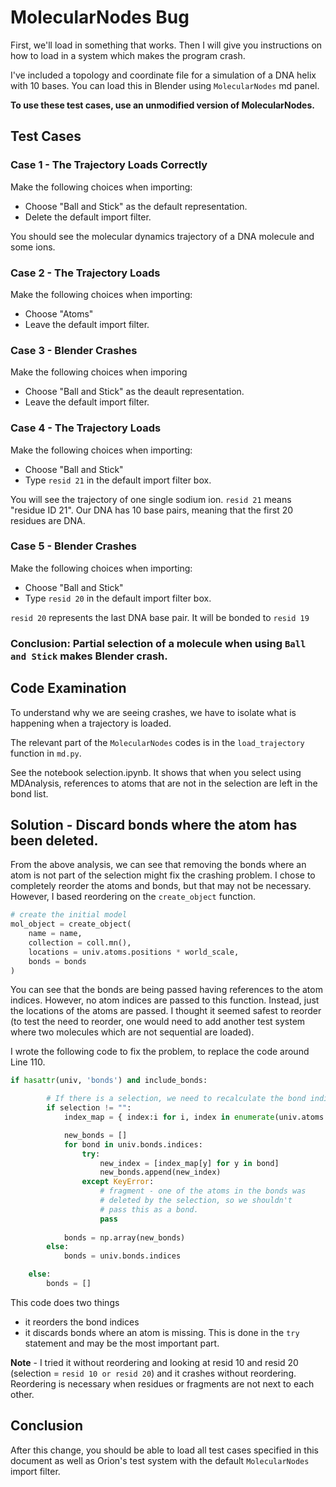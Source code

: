 # MolecularNodes Bug

First, we'll load in something that works. 
Then I will give you instructions on how to load in a system which makes the program crash.

I've included a topology and coordinate file for a simulation of a DNA helix with 10 bases.
You can load this in Blender using `MolecularNodes` md panel. 

**To use these test cases, use an unmodified version of MolecularNodes.**

## Test Cases

### Case 1 - The Trajectory Loads Correctly
Make the following choices when importing:

* Choose "Ball and Stick" as the 
default representation.
* Delete the default import filter.

You should see the molecular dynamics trajectory of a DNA molecule and some ions.

### Case 2 - The Trajectory Loads
Make the following choices when importing:

* Choose "Atoms"
* Leave the default import filter.

### Case 3 - Blender Crashes
Make the following choices when imporing

* Choose "Ball and Stick" as the deault representation.
* Leave the default import filter.

### Case 4 - The Trajectory Loads
Make the following choices when importing:

* Choose "Ball and Stick"
* Type `resid 21` in the default import filter box.

You will see the trajectory of one single sodium ion.
`resid 21` means "residue ID 21". Our DNA has 10 base pairs, 
meaning that the first 20 residues are DNA. 

### Case 5 - Blender Crashes
Make the following choices when importing:

* Choose "Ball and Stick"
* Type `resid 20` in the default import filter box.

`resid 20` represents the last DNA base pair.
It will be bonded to `resid 19`

### Conclusion: Partial selection of a molecule when using `Ball and Stick` makes Blender crash.

## Code Examination

To understand why we are seeing crashes, we have to isolate what is happening when a trajectory is loaded.

The relevant part of the `MolecularNodes` codes is in the `load_trajectory` function in `md.py`.

See the notebook selection.ipynb. It shows that when you select using MDAnalysis, references to atoms that are not
in the selection are left in the bond list.

## Solution - Discard bonds where the atom has been deleted.

From the above analysis, we can see that removing the bonds where an atom is not part of the selection might fix the crashing problem.
I chose to completely reorder the atoms and bonds, but that may not be necessary.
However, I based reordering on the `create_object` function.

```python
# create the initial model
mol_object = create_object(
    name = name,
    collection = coll.mn(),
    locations = univ.atoms.positions * world_scale, 
    bonds = bonds
)
```

You can see that the bonds are being passed having references to the atom indices. However, no atom indices are passed to
this function. Instead, just the locations of the atoms are passed. I thought it seemed safest to reorder (to test the need to reorder, one would need to add another test system where two molecules which are not sequential are loaded).

I wrote the following code to fix the problem, to replace the code around Line 110.

```python
if hasattr(univ, 'bonds') and include_bonds:

        # If there is a selection, we need to recalculate the bond indices
        if selection != "":
            index_map = { index:i for i, index in enumerate(univ.atoms.indices) }

            new_bonds = []
            for bond in univ.bonds.indices:
                try:
                    new_index = [index_map[y] for y in bond]
                    new_bonds.append(new_index)
                except KeyError:
                    # fragment - one of the atoms in the bonds was 
                    # deleted by the selection, so we shouldn't 
                    # pass this as a bond.  
                    pass
                
            bonds = np.array(new_bonds)
        else:
            bonds = univ.bonds.indices

    else:
        bonds = []
```

This code does two things 

- it reorders the bond indices
- it discards bonds where an atom is missing. This is done in the `try` statement and may be the most important part.

**Note** - I tried it without reordering and looking at resid 10 and resid 20 (selection = `resid 10 or resid 20`) and it crashes without reordering. Reordering is necessary when residues or fragments are not next to each other.

## Conclusion
After this change, you should be able to load all test cases specified in this document as well as Orion's test system with the default `MolecularNodes` import filter.







